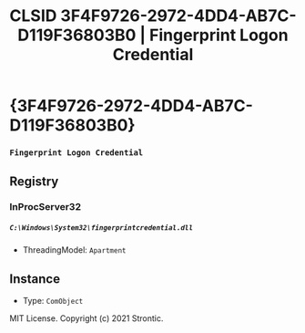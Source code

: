 ﻿---
title: "CLSID 3F4F9726-2972-4DD4-AB7C-D119F36803B0 | Fingerprint Logon Credential"
excerpt: What is COM-Object CLSID 3F4F9726-2972-4DD4-AB7C-D119F36803B0?
---

# {3F4F9726-2972-4DD4-AB7C-D119F36803B0}

### `Fingerprint Logon Credential`

## Registry


### InProcServer32

##### `C:\Windows\System32\fingerprintcredential.dll`
* ThreadingModel: `Apartment`

## Instance

* Type: `ComObject`

MIT License. Copyright (c) 2021 Strontic.


